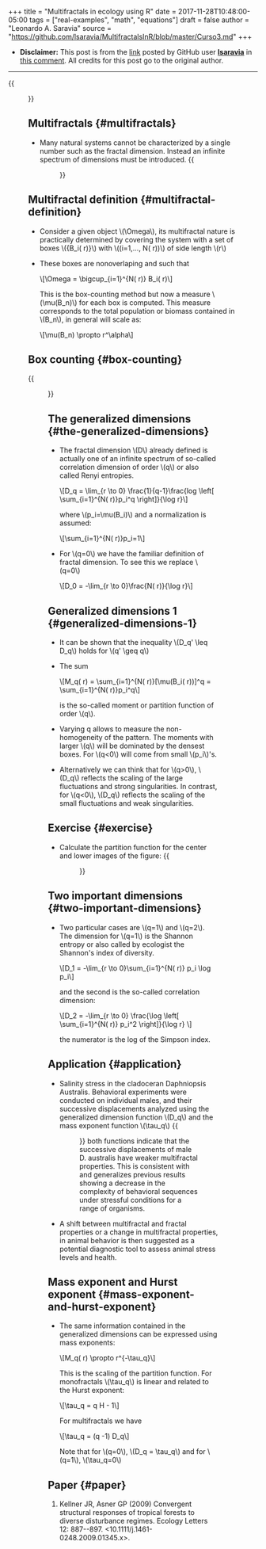 +++
title = "Multifractals in ecology using R"
date = 2017-11-28T10:48:00-05:00
tags = ["real-examples", "math", "equations"]
draft = false
author = "Leonardo A. Saravia"
source = "https://github.com/lsaravia/MultifractalsInR/blob/master/Curso3.md"
+++

-   **Disclaimer:** This post is from the [link](https://github.com/lsaravia/MultifractalsInR/blob/master/Curso3.md) posted by GitHub user
    [**lsaravia**](https://github.com/lsaravia) in [this comment](https://github.com/gohugoio/hugo/issues/234#issuecomment-347532166). All credits for this post
    go to the original author.

---

{{<figure src="/images/MultifractalsInR/fractal-ice.jpg">}}


## Multifractals {#multifractals}

-   Many natural systems cannot be characterized by a single number such
    as the fractal dimension. Instead an infinite spectrum of dimensions
    must be introduced.
    {{<figure src="/images/MultifractalsInR/C3_Clouds.png">}}


## Multifractal definition {#multifractal-definition}

-   Consider a given object \\(\Omega\\), its multifractal nature is
    practically determined by covering the system with a set of boxes
    \\(\{B\_i( r)\}\\) with \\((i=1,..., N( r))\\) of side length \\(r\\)
-   These boxes are nonoverlaping and such that

    \\[\Omega = \bigcup\_{i=1}^{N( r)} B\_i( r)\\]

    This is the box-counting method but now a measure \\(\mu(B\_n)\\) for each
    box is computed. This measure corresponds to the total population or
    biomass contained in \\(B\_n\\), in general will scale as:

    \\[\mu(B\_n) \propto r^\alpha\\]


## Box counting {#box-counting}

{{<figure src="/images/MultifractalsInR/C3_BoxCounting.png">}}


## The generalized dimensions {#the-generalized-dimensions}

-   The fractal dimension \\(D\\) already defined is actually one of an
    infinite spectrum of so-called correlation dimension of order \\(q\\) or
    also called Renyi entropies.

    \\[D\_q = \lim\_{r \to 0} \frac{1}{q-1}\frac{log \left[ \sum\_{i=1}^{N( r)}p\_i^q \right]}{\log r}\\]

    where \\(p\_i=\mu(B\_i)\\) and a normalization is assumed:

    \\[\sum\_{i=1}^{N( r)}p\_i=1\\]

-   For \\(q=0\\) we have the familiar definition of fractal dimension. To see
    this we replace \\(q=0\\)

    \\[D\_0 = -\lim\_{r \to 0}\frac{N( r)}{\log r}\\]


## Generalized dimensions 1 {#generalized-dimensions-1}

-   It can be shown that the inequality \\(D\_q' \leq D\_q\\) holds for
    \\(q' \geq q\\)
-   The sum

    \\[M\_q( r) = \sum\_{i=1}^{N( r)}[\mu(B\_i( r))]^q = \sum\_{i=1}^{N( r)}p\_i^q\\]

    is the so-called moment or partition function of order \\(q\\).
-   Varying q allows to measure the non-homogeneity of the pattern. The
    moments with larger \\(q\\) will be dominated by the densest boxes. For
    \\(q<0\\) will come from small \\(p\_i\\)'s.
-   Alternatively we can think that for \\(q>0\\), \\(D\_q\\) reflects the scaling
    of the large fluctuations and strong singularities. In contrast, for
    \\(q<0\\), \\(D\_q\\) reflects the scaling of the small fluctuations and weak
    singularities.


## Exercise {#exercise}

-   Calculate the partition function for the center and lower images of
    the figure:
    {{<figure src="/images/MultifractalsInR/C3_BoxCounting.png">}}


## Two important dimensions {#two-important-dimensions}

-   Two particular cases are \\(q=1\\) and \\(q=2\\). The dimension for \\(q=1\\) is
    the Shannon entropy or also called by ecologist the Shannon's index of
    diversity.

    \\[D\_1 = -\lim\_{r \to 0}\sum\_{i=1}^{N( r)} p\_i \log p\_i\\]

    and the second is the so-called correlation dimension:

    \\[D\_2 = -\lim\_{r \to 0} \frac{\log \left[ \sum\_{i=1}^{N( r)} p\_i^2 \right]}{\log r} \\]

    the numerator is the log of the Simpson index.


## Application {#application}

-   Salinity stress in the cladoceran Daphniopsis Australis. Behavioral
    experiments were conducted on individual males, and their successive
    displacements analyzed using the generalized dimension function \\(D\_q\\)
    and the mass exponent function \\(\tau\_q\\)
    {{<figure src="/images/MultifractalsInR/C3_Cladoceran.png">}}
    both functions indicate that the successive displacements of male D.
    australis have weaker multifractal properties. This is consistent with
    and generalizes previous results showing a decrease in the complexity
    of behavioral sequences under stressful conditions for a range of
    organisms.
-   A shift between multifractal and fractal properties or a change in
    multifractal properties, in animal behavior is then suggested as a
    potential diagnostic tool to assess animal stress levels and health.


## Mass exponent and Hurst exponent {#mass-exponent-and-hurst-exponent}

-   The same information contained in the generalized dimensions can be
    expressed using mass exponents:

    \\[M\_q( r) \propto r^{-\tau\_q}\\]

    This is the scaling of the partition function. For monofractals
    \\(\tau\_q\\) is linear and related to the Hurst exponent:

    \\[\tau\_q = q H - 1\\]

    For multifractals we have

    \\[\tau\_q = (q -1) D\_q\\]

    Note that for \\(q=0\\), \\(D\_q = \tau\_q\\) and for \\(q=1\\), \\(\tau\_q=0\\)


## Paper {#paper}

1.  Kellner JR, Asner GP (2009) Convergent structural responses of
    tropical forests to diverse disturbance regimes. Ecology Letters 12:
    887--897. <10.1111/j.1461-0248.2009.01345.x>.
